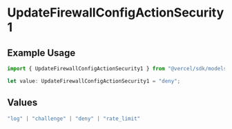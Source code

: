 # UpdateFirewallConfigActionSecurity1

## Example Usage

```typescript
import { UpdateFirewallConfigActionSecurity1 } from "@vercel/sdk/models/updatefirewallconfigop.js";

let value: UpdateFirewallConfigActionSecurity1 = "deny";
```

## Values

```typescript
"log" | "challenge" | "deny" | "rate_limit"
```